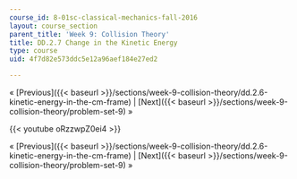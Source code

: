 ```yaml
---
course_id: 8-01sc-classical-mechanics-fall-2016
layout: course_section
parent_title: 'Week 9: Collision Theory'
title: DD.2.7 Change in the Kinetic Energy
type: course
uid: 4f7d82e573ddc5e12a96aef184e27ed2

---
```


« [Previous]({{< baseurl >}}/sections/week-9-collision-theory/dd.2.6-kinetic-energy-in-the-cm-frame) | [Next]({{< baseurl >}}/sections/week-9-collision-theory/problem-set-9) »

{{< youtube oRzzwpZ0ei4 >}}

« [Previous]({{< baseurl >}}/sections/week-9-collision-theory/dd.2.6-kinetic-energy-in-the-cm-frame) | [Next]({{< baseurl >}}/sections/week-9-collision-theory/problem-set-9) »